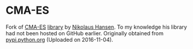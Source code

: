# CMA-ES

Fork of [CMA-ES](https://en.wikipedia.org/wiki/CMA-ES) [library](https://www.lri.fr/~hansen/html-pythoncma/) by [Nikolaus Hansen](http://www.cmap.polytechnique.fr/~nikolaus.hansen/). To my knowledge his library had not been hosted on GitHub earlier. Originally obtained from [pypi.python.org](https://pypi.python.org/pypi/cma) (Uploaded on 2016-11-04).
